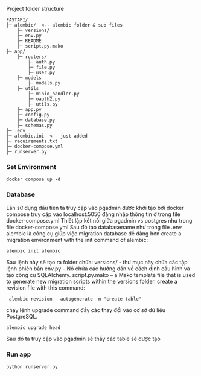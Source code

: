 Project folder structure

```
FASTAPI/
├─ alembic/  <-- alembic folder & sub files
    ├─ versions/ 
    ├─ env.py
    ├─ README
    ├─ script.py.mako
├─ app/
    ├─ routers/
        ├─ auth.py
        ├─ file.py
        ├─ user.py 
    ├─ models
        ├─ models.py  
    ├─ utils
        ├─ minio_handler.py    
        ├─ oauth2.py
        ├─ utils.py  
    ├─ app.py
    ├─ config.py
    ├─ database.py
    ├─ schemas.py
├─ .env
├─ alembic.ini  <-- just added
├─ requirements.txt
├─ docker-compose.yml
├─ runserver.py

```
### Set Environment
```
docker compose up -d
```
### Database
Lần sử dụng đầu tiên
ta truy cập vào pgadmin được khởi tạo bởi docker compose truy cập vào localhost:5050 đăng nhập thông tin ở trong file docker-compose.yml
Thiết lập kết nối giữa pgadmin vs postgres như trong file docker-compose.yml
Sau đó tạo databasename như trong file .env
alembic là công cụ giúp việc migration database dễ dàng hơn
create a migration environment with the init command of alembic:
```
alembic init alembic
```
Sau lệnh này sẽ tạo ra folder chứa:
    versions/ - thư mục này chứa các tập lệnh phiên bản
    env.py – Nó chứa các hướng dẫn về cách định cấu hình và tạo công cụ SQLAlchemy.
    script.py.mako – a Mako template file that is used to generate new migration scripts within the versions folder.
 create a revision file with this command:
 
```
 alembic revision --autogenerate -m "create table"
```
chạy lệnh upgrade command đẩy các thay đổi vào cơ sở dữ liệu PostgreSQL.
```
alembic upgrade head
```
Sau đó ta truy cập vào pgadmin sẽ thấy các table sẽ được tạo 
### Run app

```
python runserver.py
```


